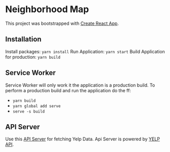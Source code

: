 # Neighborhood Map

This project was bootstrapped with [Create React App](https://github.com/facebookincubator/create-react-app).

## Installation
Install packages: `yarn install`
Run Application: `yarn start`
Build Application for production: `yarn build`

## Service Worker
Service Worker will only work it the application is a production build. To perform a production build and run the application do the ff:
  * `yarn build`
  * `yarn global add serve`
  * `serve -s build`

## API Server
Use this [API Server](https://github.com/vanclp/neighborhoodmapapi) for fetching Yelp Data.
Api Server is powered by [YELP API](https://www.yelp.com/developers/documentation/v3).
